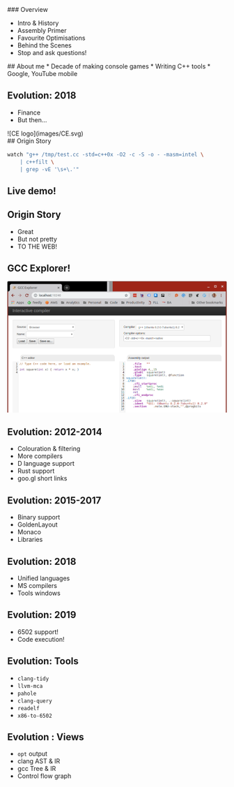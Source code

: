 <div>
### Overview

* Intro & History
* Assembly Primer
* Favourite Optimisations
* Behind the Scenes
* Stop and ask questions! <!-- .element: class="fragment" -->

</div><!-- .element: class="white-bg" -->


<div>
## About me
* Decade of making console games
* Writing C++ tools
* Google, YouTube mobile</div><!-- .element: class="white-bg" -->


<div>

## Evolution: 2018

* Finance
* But then...<!-- .element: class="fragment" -->
</div><!-- .element: class="white-bg" -->


<div>
![CE logo](images/CE.svg) <!-- .element: class="no-border stretch" -->
</div><!-- .element: class="white-bg" -->


<div>
## Origin Story

```bash
watch "g++ /tmp/test.cc -std=c++0x -O2 -c -S -o - -masm=intel \
    | c++filt \
    | grep -vE '\s+\.'"
```
<!-- .element: class="fragment" -->

</div><!-- .element: class="white-bg" -->


## Live demo!
<!-- .element: class="white-bg" -->


<div>

## Origin Story

* Great
* But not pretty
* TO THE WEB!<!-- .element: class="fragment" -->

</div><!-- .element: class="white-bg" -->


## GCC Explorer!
<!-- .element: class="white-bg" -->
![First version](images/first_working.png)<!-- .element: height="470" class="no-border" -->


<div>

## Evolution: 2012-2014
  * Colouration & filtering
  * More compilers
  * D language support
  * Rust support
  * goo.gl short links

</div><!-- .element: class="white-bg" -->


<div>

## Evolution: 2015-2017
  * Binary support
  * GoldenLayout
  * Monaco
  * Libraries
</div><!-- .element: class="white-bg" -->


<div>

## Evolution: 2018
  * Unified languages
  * MS compilers
  * Tools windows

</div><!-- .element: class="white-bg" -->


<div>

## Evolution: 2019
  * 6502 support! <!-- .element: class="fragment" -->
  * Code execution! <!-- .element: class="fragment" -->
  
</div><!-- .element: class="white-bg" -->


<div>

## Evolution: Tools
  * `clang-tidy`
  * `llvm-mca`
  * `pahole`
  * `clang-query`
  * `readelf`
  * `x86-to-6502`

</div><!-- .element: class="white-bg" -->


<div>

## Evolution : Views
  * `opt` output
  * clang AST & IR
  * gcc Tree & IR
  * Control flow graph

</div><!-- .element: class="white-bg" -->
